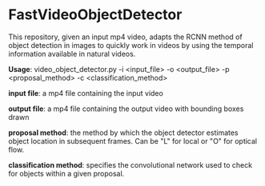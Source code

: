 # FastVideoObjectDetector

This repository, given an input mp4 video, adapts the RCNN method of object detection in images to quickly work in videos by using the temporal information available in natural videos.

**Usage**: video_object_detector.py -i \<input_file> -o \<output_file> -p \<proposal_method> -c \<classification_method>

**input file**: a mp4 file containing the input video

**output file**: a mp4 file containing the output video with bounding boxes drawn

**proposal method**: the method by which the object detector estimates object location in subsequent frames. Can be "L" for local or "O" for optical flow.

**classification method**: specifies the convolutional network used to check for objects within a given proposal.
